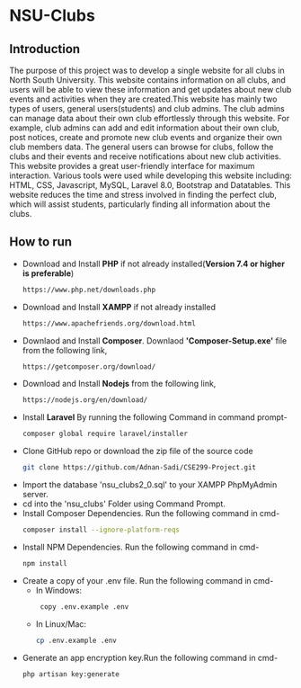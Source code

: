 # NSU-Clubs

## Introduction
The purpose of this project was to develop a single website for all clubs in North South
University. This website contains information on all clubs, and users will be able to view these
information and get updates about new club events and activities when they are created.This
website has mainly two types of users, general users(students) and club admins. The club admins
can manage data about their own club effortlessly through this website. For example, club
admins can add and edit information about their own club, post notices, create and promote new
club events and organize their own club members data. The general users can browse for clubs,
follow the clubs and their events and receive notifications about new club activities. This website
provides a great user-friendly interface for maximum interaction. Various tools were used while
developing this website including: HTML, CSS, Javascript, MySQL, Laravel 8.0, Bootstrap and
Datatables. This website reduces the time and stress involved in finding the perfect club, which
will assist students, particularly finding all information about the clubs.


## How to run
- Download and Install **PHP** if not already installed(**Version 7.4 or higher is preferable**)
  ```bash
  https://www.php.net/downloads.php
  ```
- Download and Install **XAMPP** if not already installed
  ```bash
  https://www.apachefriends.org/download.html
  ```
- Downlaod and Install **Composer**. Downlaod **'Composer-Setup.exe'** file from the following link,
  ```bash
  https://getcomposer.org/download/
  ```
- Download and Install **Nodejs** from the following link,
  ```bash
  https://nodejs.org/en/download/
  ```
- Install **Laravel** By running the following Command in command prompt-
  ```bash
  composer global require laravel/installer
  ```
- Clone GitHub repo or download the zip file of the source code
  ```bash
  git clone https://github.com/Adnan-Sadi/CSE299-Project.git
  ```
- Import the database 'nsu_clubs2_0.sql' to your XAMPP PhpMyAdmin server.
- cd into the 'nsu_clubs' Folder using Command Prompt.
- Install Composer Dependencies. Run the following command in cmd-
   ```bash
   composer install --ignore-platform-reqs
   ```
- Install NPM Dependencies. Run the following command in cmd-
   ```bash
   npm install
   ```
- Create a copy of your .env file. Run the following command in cmd-
  - In Windows:
    ```bash
     copy .env.example .env
     ```
  - In Linux/Mac:
     ```bash
     cp .env.example .env
     ```
- Generate an app encryption key.Run the following command in cmd-
  ```bash
  php artisan key:generate
  ```
